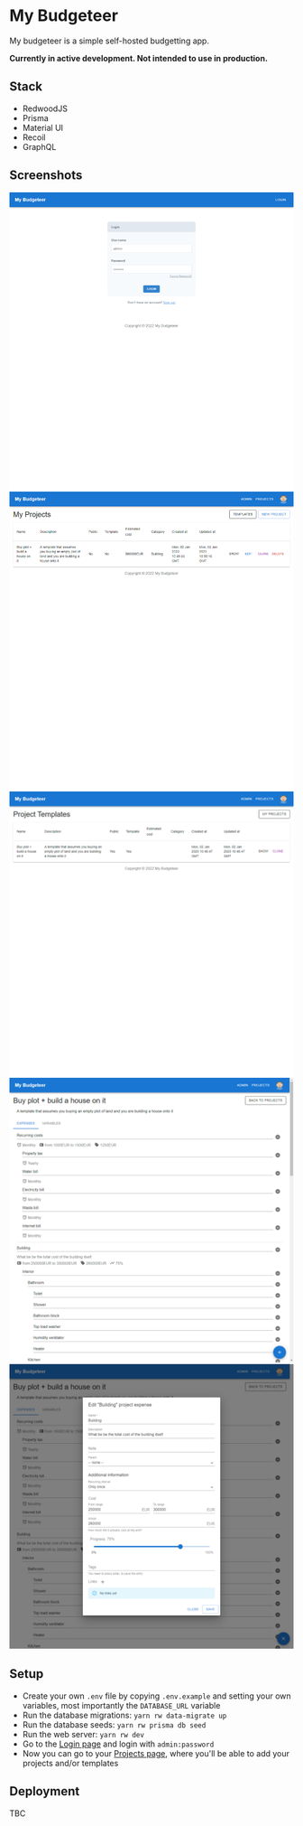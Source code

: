 # My Budgeteer

My budgeteer is a simple self-hosted budgetting app.

**Currently in active development. Not intended to use in production.**

## Stack

* RedwoodJS
* Prisma
* Material UI
* Recoil
* GraphQL

## Screenshots

![Login page](/docs/screenshots/login_page.png)
![My projects page](/docs/screenshots/my_projects_page.png)
![Project templates page](/docs/screenshots/project_templates_page.png)
![Project page](/docs/screenshots/project_page.png)
![Project page - edit expense](/docs/screenshots/project_page_expense_edit.png)

## Setup

* Create your own `.env` file by copying `.env.example` and setting your own variables, most importantly the `DATABASE_URL` variable
* Run the database migrations: `yarn rw data-migrate up`
* Run the database seeds: `yarn rw prisma db seed`
* Run the web server: `yarn rw dev`
* Go to the [Login page](http://localhost:8910/login) and login with `admin:password`
* Now you can go to your [Projects page](http://localhost:8910/my-projects), where you'll be able to add your projects and/or templates

## Deployment

TBC
